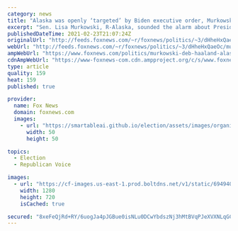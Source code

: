 ```yaml
---
category: news
title: "Alaska was openly ‘targeted’ by Biden executive order, Murkowski claims in Haaland confirmation hearing"
excerpt: "Sen. Lisa Murkowski, R-Alaska, sounded the alarm about President Biden's oil restrictions, pressing his Interior secretary nominee, Rep. Deb Haaland, D-N.M., on an executive order she said targeted her state."
publishedDateTime: 2021-02-23T21:07:24Z
originalUrl: "http://feeds.foxnews.com/~r/foxnews/politics/~3/dHheHxQaeOc/murkowski-deb-haaland-alaska"
webUrl: "http://feeds.foxnews.com/~r/foxnews/politics/~3/dHheHxQaeOc/murkowski-deb-haaland-alaska"
ampWebUrl: "https://www.foxnews.com/politics/murkowski-deb-haaland-alaska.amp"
cdnAmpWebUrl: "https://www-foxnews-com.cdn.ampproject.org/c/s/www.foxnews.com/politics/murkowski-deb-haaland-alaska.amp"
type: article
quality: 159
heat: 159
published: true

provider:
  name: Fox News
  domain: foxnews.com
  images:
    - url: "https://smartableai.github.io/election/assets/images/organizations/foxnews.com-50x50.jpg"
      width: 50
      height: 50

topics:
  - Election
  - Republican Voice

images:
  - url: "https://cf-images.us-east-1.prod.boltdns.net/v1/static/694940094001/94d3be80-80fd-4e32-88f8-f17582c5c87c/066e8bcf-d531-4803-95df-7e10d15e3db8/1280x720/match/image.jpg"
    width: 1280
    height: 720
    isCached: true

secured: "8xeFeQjRd+RY/6uogJa4pJGBue0isNLu0DCwYbdszNj3hMtBVqPJeXVXNLqGClNNPNYwkPQwruYME8fHFx8L5Gfw01R0U2MBaMWPETEinoEC5EKrK/2MtOKAPnWAgS56zlQU01TvzMxA2BJwSCZVGkn3tGtnonj3b21Gvr+Jrjg/lTwn7qxh5291EOqDQoKNk9aIQKiwjuK+8herZVrO8xPSu/U9FuexA52WeAeazcRd4zQyLgGeNGp3m282kyBpDaA7CQzZs3pidL2kV7oLo+aHDT8gKiui7ofmVi8OXXZ7XqXiHHTopj5KpB5e/dUm8vYBuwWCIH25ksbXBQoepf0pHaCFCfFbz8n0DL/bBa8=;QDU6PYhvrYX5xXE0YBgrqA=="
---
```


